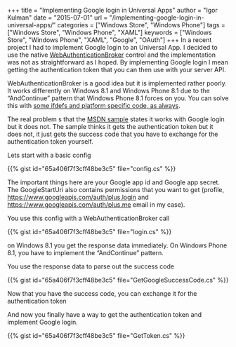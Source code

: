 +++
title = "Implementing Google login in Universal Apps"
author = "Igor Kulman"
date = "2015-07-01"
url = "/implementing-google-login-in-universal-apps/"
categories = ["Windows Store", "Windows Phone"]
tags = ["Windows Store", "Windows Phone", "XAML"]
keywords = ["Windows Store", "Windows Phone", "XAML", "Google", "OAuth"]
+++
In a recent project I had to implement Google login to an Universal App. I decided to use the native [WebAuthenticationBroker][1] control and the implementation was not as straightforward as I hoped. By implementing Google login I mean getting the authentication token that you can then use with your server API.

WebAuthenticationBroker is a good idea but it is implemented rather poorly. It works differently on Windows 8.1 and Windows Phone 8.1 due to the &#8220;AndContinue&#8221; pattern that Windows Phone 8.1 forces on you. You can solve this with [some ifdefs and platform specific code, as always][2].

The real problem s that the [MSDN sample][3] states it works with Google login but it does not. The sample thinks it gets the authentication token but it does not, it just gets the success code that you have to exchange for the authentication token yourself. 

<!--more-->

Lets start with a basic config

{{% gist id="65a406f7f3cff48be3c5" file="config.cs" %}}

The important things here are your Google app id and Google app secret. The GoogleStartUri also contains permissions that you want to get (profile, https://www.googleapis.com/auth/plus.login and https://www.googleapis.com/auth/plus.me email in my case).

You use this config with a WebAuthenticationBroker call

{{% gist id="65a406f7f3cff48be3c5" file="login.cs" %}}

on Windows 8.1 you get the response data immediately. On Windows Phone 8.1, you have to implement the &#8220;AndContinue&#8221; pattern. 

You use the response data to parse out the success code

{{% gist id="65a406f7f3cff48be3c5" file="GetGoogleSuccessCode.cs" %}}

Now that you have the success code, you can exchange it for the authentication token

And now you finally have a way to get the authentication token and implement Google login.

{{% gist id="65a406f7f3cff48be3c5" file="GetToken.cs" %}}

 [1]: https://msdn.microsoft.com/en-us/library/windows.security.authentication.web.webauthenticationbroker.aspx
 [2]: http://blog.kulman.sk/why-universal-apps-as-not-as-universal-as-you-may-think/
 [3]: https://code.msdn.microsoft.com/windowsapps/Web-Authentication-d0485122
